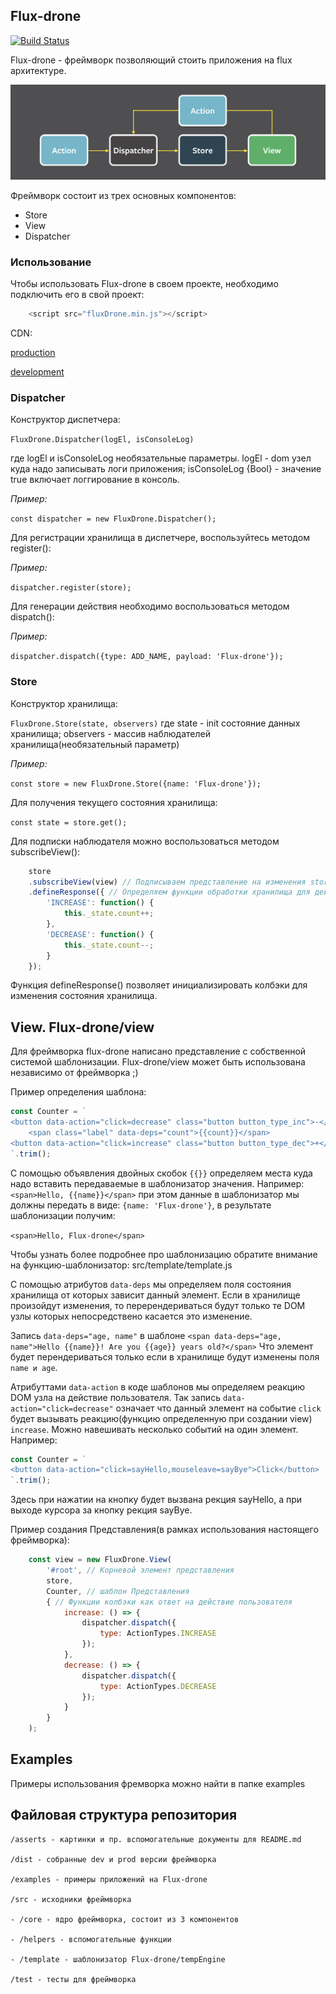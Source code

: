 ## Flux-drone
[![Build Status](https://travis-ci.org/belodpav/shri-2018__flux-drone.svg?branch=master)](https://travis-ci.org/belodpav/shri-2018__flux-drone)

Flux-drone - фреймворк позволяющий стоить приложения на flux архитектуре.

![Flux arcitecture. Made by @facebook](asserts/img-00.png)

Фреймворк состоит из трех основных компонентов:
- Store
- View
- Dispatcher

### Использование

Чтобы использовать Flux-drone в своем проекте, необходимо подключить его в свой проект:

```javascript
    <script src="fluxDrone.min.js"></script>
```

CDN:

[production](https://cdn.rawgit.com/belodpav/shri-2018__flux-drone/master/dist/fluxDrone.min.js)

[development](https://cdn.rawgit.com/belodpav/shri-2018__flux-drone/master/dist/fluxDrone.js)

### Dispatcher

Конструктор диспетчера:

`FluxDrone.Dispatcher(logEl, isConsoleLog)`

где logEl и isConsoleLog необязательные параметры.
logEl - dom узел куда надо записывать логи приложения;
isConsoleLog {Bool} - значение true включает логгирование в консоль.

*Пример:*

`const dispatcher = new FluxDrone.Dispatcher();`

Для регистрации хранилища в диспетчере, воспользуйтесь методом register():

*Пример:*

`dispatcher.register(store);`

Для генерации действия необходимо воспользоваться методом dispatch():

*Пример:*

`dispatcher.dispatch({type: ADD_NAME, payload: 'Flux-drone'});`

### Store

Конструктор хранилища:

`FluxDrone.Store(state, observers)`
где state - init состояние данных хранилища;
observers - массив наблюдателей хранилища(необязательный параметр)

*Пример:*

`const store = new FluxDrone.Store({name: 'Flux-drone'});`

Для получения текущего состояния хранилища:

`const state = store.get();`

Для подписки наблюдателя можно воспользоваться методом subscribeView():

```javascript
    store
    .subscribeView(view) // Подписываем представление на изменения store
    .defineResponse({ // Определяем функции обработки хранилища для действий
        'INCREASE': function() {
            this._state.count++;
        },
        'DECREASE': function() {
            this._state.count--;
        }
    });
```

Функция defineResponse() позволяет инициализировать
колбэки для изменения состояния хранилища.

## View. Flux-drone/view

Для фреймворка flux-drone написано представление с собственной системой
шаблонизации. Flux-drone/view может быть использована независимо от фреймворка ;)

Пример определения шаблона:

```javascript
const Counter = `
<button data-action="click=decrease" class="button button_type_inc">-</button>
    <span class="label" data-deps="count">{{count}}</span>
<button data-action="click=increase" class="button button_type_dec">+</button>
`.trim();
```

С помощью объявления двойных скобок `{{}}` определяем места куда надо вставить передаваемые в шаблонизатор значения.
Например: `<span>Hello, {{name}}</span>` при этом данные в шаблонизатор мы должны передать в виде: `{name: 'Flux-drone'}`, в результате шаблонизации получим:

 `<span>Hello, Flux-drone</span>`

Чтобы узнать более подробнее про шаблонизацию обратите внимание на функцию-шаблонизатор: src/template/template.js

С помощью атрибутов `data-deps` мы определяем поля состояния хранилища от которых зависит
данный элемент. Если в хранилище произойдут изменения, то перерендериваться будут только те DOM узлы которых непосредствено касается это изменение.

Запись `data-deps="age, name"` в шаблоне
`<span data-deps="age, name">Hello {{name}}! Are you {{age}} years old?</span>`
Что элемент будет перендериваться только если в хранилище будут изменены поля `name и age`.

Атрибуттами `data-action` в коде шаблонов мы определяем реакцию DOM узла на действие пользователя. Так запись `data-action="click=decrease"` означает что данный элемент на событие
`click` будет вызывать реакцию(функцию определенную при создании view) `increase`.
Можно навешивать несколько событий на один элемент. Например:

```javascript
const Counter = `
<button data-action="click=sayHello,mouseleave=sayBye">Click</button>
`.trim();
```

Здесь при нажатии на кнопку будет вызвана рекция sayHello, а при выходе курсора за кнопку
рекция sayBye.

Пример создания Представления(в рамках использования настоящего фреймворка):

```javascript
    const view = new FluxDrone.View(
        '#root', // Корневой элемент представления
        store,
        Counter, // шаблон Представления
        { // Функции колбэки как ответ на действие пользователя
            increase: () => {
                dispatcher.dispatch({
                    type: ActionTypes.INCREASE
                });
            },
            decrease: () => {
                dispatcher.dispatch({
                    type: ActionTypes.DECREASE
                });
            }
        }
    );
```


## Examples

Примеры использования фремворка можно найти в папке examples

## Файловая структура репозитория

    /asserts - картинки и пр. вспомогательные документы для README.md

    /dist - собранные dev и prod версии фреймворка

    /examples - примеры приложений на Flux-drone

    /src - исходники фреймворка

    - /core - ядро фреймворка, состоит из 3 компонентов

    - /helpers - вспомогательные функции

    - /template - шаблонизатор Flux-drone/tempEngine

    /test - тесты для фреймворка